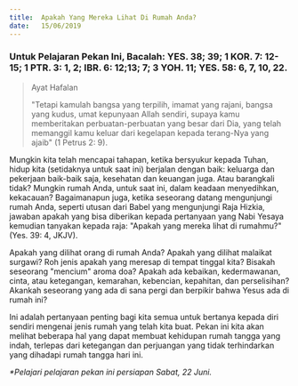 ```yaml
---
title:  Apakah Yang Mereka Lihat Di Rumah Anda?
date:   15/06/2019
---
```


### Untuk Pelajaran Pekan Ini, Bacalah: YES. 38; 39; 1 KOR. 7: 12-15; 1 PTR. 3: 1, 2; IBR. 6: 12;13; 7; 3 YOH. 11; YES. 58: 6, 7, 10, 22.

><p>Ayat Hafalan</p>
>"Tetapi kamulah bangsa yang terpilih, imamat yang rajani, bangsa yang kudus, umat kepunyaan Allah sendiri, supaya kamu memberitakan perbuatan-perbuatan yang besar dari Dia, yang telah memanggil kamu keluar dari kegelapan kepada terang-Nya yang ajaib" (1 Petrus 2: 9).

Mungkin kita telah mencapai tahapan, ketika bersyukur kepada Tuhan, hidup kita (setidaknya untuk saat ini) berjalan dengan baik: keluarga dan pekerjaan baik-baik saja, kesehatan dan keuangan juga. Atau barangkali tidak? Mungkin rumah Anda, untuk saat ini, dalam keadaan menyedihkan, kekacauan? Bagaimanapun juga, ketika seseorang datang mengunjungi rumah Anda, seperti utusan dari Babel yang mengunjungi Raja Hizkia, jawaban apakah yang bisa diberikan kepada pertanyaan yang Nabi Yesaya kemudian tanyakan kepada raja: "Apakah yang mereka lihat di rumahmu?" (Yes. 39: 4, JKJV).

Apakah yang dilihat orang di rumah Anda? Apakah yang dilihat malaikat surgawi? Roh jenis apakah yang meresap di tempat tinggal kita? Bisakah seseorang "mencium" aroma doa? Apakah ada kebaikan, kedermawanan, cinta, atau ketegangan, kemarahan, kebencian, kepahitan, dan perselisihan? Akankah seseorang yang ada di sana pergi dan berpikir bahwa Yesus ada di rumah ini?

Ini adalah pertanyaan penting bagi kita semua untuk bertanya kepada diri sendiri mengenai jenis rumah yang telah kita buat. Pekan ini kita akan melihat beberapa hal yang dapat membuat kehidupan rumah tangga yang indah, terlepas dari ketegangan dan perjuangan yang tidak terhindarkan yang dihadapi rumah tangga hari ini.

_*Pelajari pelajaran pekan ini persiapan Sabat, 22 Juni._